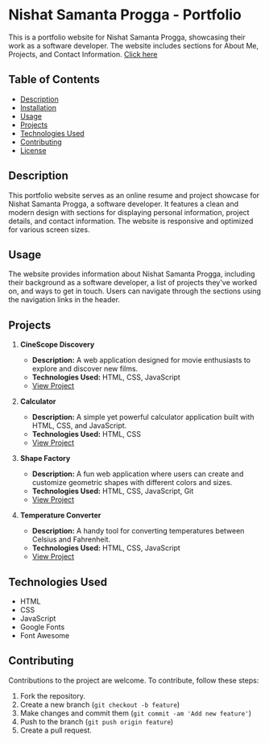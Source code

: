 # Nishat Samanta Progga - Portfolio

This is a portfolio website for Nishat Samanta Progga, showcasing their work as a software developer. The website includes sections for About Me, Projects, and Contact Information.
[Click here](https://samanthaprogga.github.io/my-portfolio/)

## Table of Contents

- [Description](#description)
- [Installation](#installation)
- [Usage](#usage)
- [Projects](#projects)
- [Technologies Used](#technologies-used)
- [Contributing](#contributing)
- [License](#license)

## Description

This portfolio website serves as an online resume and project showcase for Nishat Samanta Progga, a software developer. It features a clean and modern design with sections for displaying personal information, project details, and contact information. The website is responsive and optimized for various screen sizes.

## Usage

The website provides information about Nishat Samanta Progga, including their background as a software developer, a list of projects they've worked on, and ways to get in touch. Users can navigate through the sections using the navigation links in the header.

## Projects

1. **CineScope Discovery**

   - **Description:** A web application designed for movie enthusiasts to explore and discover new films.
   - **Technologies Used:** HTML, CSS, JavaScript
   - [View Project](https://samanthaprogga.github.io/CineScope-Discovery/)

2. **Calculator**

   - **Description:** A simple yet powerful calculator application built with HTML, CSS, and JavaScript.
   - **Technologies Used:** HTML, CSS
   - [View Project](https://samanthaprogga.github.io/calculator)

3. **Shape Factory**

   - **Description:** A fun web application where users can create and customize geometric shapes with different colors and sizes.
   - **Technologies Used:** HTML, CSS, JavaScript, Git
   - [View Project](https://samanthaprogga.github.io/shape-factory/)

4. **Temperature Converter**

   - **Description:** A handy tool for converting temperatures between Celsius and Fahrenheit.
   - **Technologies Used:** HTML, CSS, JavaScript
   - [View Project](https://samanthaprogga.io/temp-converter/)

## Technologies Used

- HTML
- CSS
- JavaScript
- Google Fonts
- Font Awesome

## Contributing

Contributions to the project are welcome. To contribute, follow these steps:

1. Fork the repository.
2. Create a new branch (`git checkout -b feature`)
3. Make changes and commit them (`git commit -am 'Add new feature'`)
4. Push to the branch (`git push origin feature`)
5. Create a pull request.
